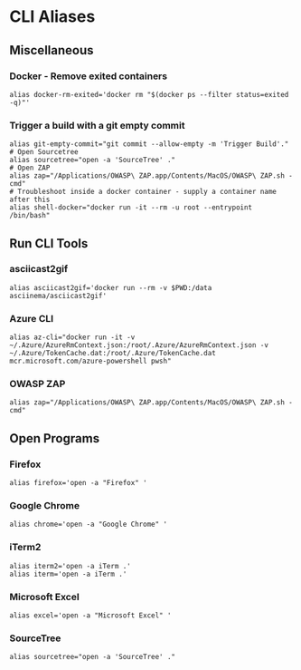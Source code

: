 # CLI Aliases

## Miscellaneous

### Docker - Remove exited containers

```text
alias docker-rm-exited='docker rm "$(docker ps --filter status=exited -q)"'
```

### Trigger a build with a git empty commit

```text
alias git-empty-commit="git commit --allow-empty -m 'Trigger Build'."
# Open Sourcetree
alias sourcetree="open -a 'SourceTree' ."
# Open ZAP
alias zap="/Applications/OWASP\ ZAP.app/Contents/MacOS/OWASP\ ZAP.sh -cmd"
# Troubleshoot inside a docker container - supply a container name after this
alias shell-docker="docker run -it --rm -u root --entrypoint /bin/bash"

```

## Run CLI Tools

### asciicast2gif

```text
alias asciicast2gif='docker run --rm -v $PWD:/data asciinema/asciicast2gif'
```

### Azure CLI

```text
alias az-cli="docker run -it -v ~/.Azure/AzureRmContext.json:/root/.Azure/AzureRmContext.json -v ~/.Azure/TokenCache.dat:/root/.Azure/TokenCache.dat mcr.microsoft.com/azure-powershell pwsh"
```

### OWASP ZAP 

```text
alias zap="/Applications/OWASP\ ZAP.app/Contents/MacOS/OWASP\ ZAP.sh -cmd"
```

## Open Programs

### Firefox

```text
alias firefox='open -a "Firefox" '
```

### Google Chrome

```text
alias chrome='open -a "Google Chrome" '
```

### iTerm2

```text
alias iterm2='open -a iTerm .'
alias iterm='open -a iTerm .'
```

### Microsoft Excel

```text
alias excel='open -a "Microsoft Excel" '
```

### SourceTree

```text
alias sourcetree="open -a 'SourceTree' ."
```

